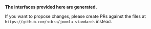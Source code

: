 **The interfaces provided here are generated.**

If you want to propose changes, please create PRs against the files at `https://github.com/nibra/joomla-standards` instead.

